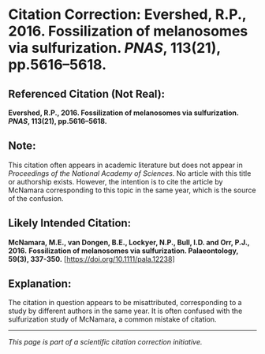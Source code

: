 # Citation Correction: Evershed, R.P., 2016. Fossilization of melanosomes via sulfurization. *PNAS*, 113(21), pp.5616–5618.

## Referenced Citation (Not Real):
**Evershed, R.P., 2016. Fossilization of melanosomes via sulfurization. *PNAS*, 113(21), pp.5616–5618.**

## Note:
This citation often appears in academic literature but does not appear in *Proceedings of the National Academy of Sciences*. No article with this title or authorship exists.  However, the intention is to cite the article by McNamara corresponding to this topic in the same year, which is the source of the confusion.

## Likely Intended Citation:
**McNamara, M.E., van Dongen, B.E., Lockyer, N.P., Bull, I.D. and Orr, P.J., 2016.** 
**Fossilization of melanosomes via sulfurization. Palaeontology, 59(3), 337-350.**
[https://doi.org/10.1111/pala.12238]

## Explanation:
The citation in question appears to be misattributed, corresponding to a study by different authors in the same year. It is often confused with the sulfurization study of McNamara, a common mistake of citation.

---

*This page is part of a scientific citation correction initiative.*
